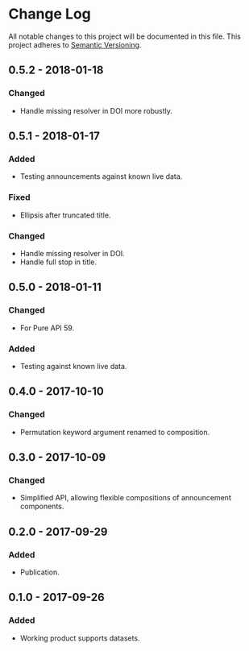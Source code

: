 # Change Log
All notable changes to this project will be documented in this file.
This project adheres to [Semantic Versioning](http://semver.org/).

## 0.5.2 - 2018-01-18
### Changed
- Handle missing resolver in DOI more robustly.

## 0.5.1 - 2018-01-17
### Added
- Testing announcements against known live data.

### Fixed
- Ellipsis after truncated title.

### Changed
- Handle missing resolver in DOI.
- Handle full stop in title.

## 0.5.0 - 2018-01-11
### Changed
- For Pure API 59.

### Added
- Testing against known live data.

## 0.4.0 - 2017-10-10
### Changed
- Permutation keyword argument renamed to composition.

## 0.3.0 - 2017-10-09
### Changed
- Simplified API, allowing flexible compositions of announcement components.

## 0.2.0 - 2017-09-29
### Added
- Publication.

## 0.1.0 - 2017-09-26
### Added
- Working product supports datasets.
